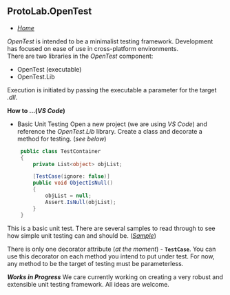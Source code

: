 ## ProtoLab.OpenTest  
 - [*Home*](../README.md)  

*OpenTest* is intended to be a minimalist testing framework. Development has focused on ease of use in cross-platform environments.  
There are two libraries in the *OpenTest* component:  
 - OpenTest (executable)
 - OpenTest.Lib

Execution is initiated by passing the executable a parameter for the target *.dll*.

**How to ...(*VS Code*)**  
 - Basic Unit Testing
   Open a new project (we are using *VS Code*) and reference the *OpenTest.Lib* library. Create a class and decorate a method for testing. (*see below*)  

   ```c#
    public class TestContainer
    {
        private List<object> objList;

        [TestCase(ignore: false)]
        public void ObjectIsNull()
        {
            objList = null;
            Assert.IsNull(objList);
        }
    }
   ```
  This is a basic unit test. There are several samples to read through to see how simple unit testing can and should be. (*[Sample](../main/src/dev/SM_Dev_02/ObjectTests.cs)*)

  There is only one decorator attribute (*at the moment*) - **`TestCase`**. You can use this decorator on each method you intend to put under test. For now, any method to be the target of testing must be parameterless.

  ***Works in Progress***
  We care currently working on creating a very robust and extensible unit testing framework. All ideas are welcome.